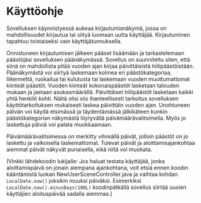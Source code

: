# Käyttöohje

Sovelluksen käynnistyessä aukeaa kirjautumisnäkymä, jossa on mahdollisuudet kirjautua tai siityä luomaan uutta käyttäjää. 
Kirjautuminen tapahtuu toistaiseksi vain käyttäjätunnuksella.

Onnistuneen kirjautumisen jälkeen pääset lisäämään ja tarkastelemaan päästöjäsi sovelluksen päänäkymässä. Sovellus on suunniteltu siten, että siinä on mahdollista pitää vuoden ajan kirjaa päivittäisistä 
hiilipäästöistään. Päänäkymästä voi siirtyä laskemaan kolmea eri päästökategoriaa, liikennettä, ruokailua tai kulutusta tai laskemaan vuoden muuttumattomat kiinteät päästöt. Vuoden kiinteät kokonaispäästöt lasketaan talouden mukaan ja jaetaan asukasmäärällä. Päivittäiset hiilipäästöt lasketaan kaikki yhtä henkilö kohti. 
Näitä olisi siis ihanteellisesti tarkoitus sovelluksen käyttötarkoituksen mukaisesti laskea päivittäin vuoden ajan. Unohtuneen päivän voi käydä etsimässä ja täydentämässä jälkikäteen kunkin päästökategorian näkymästä löytyvällä päivämäärävalitsimella. Myös jo laskettuja päiviä voi palata muokkaamaan.

Päivämäärävalitsimessa on merkitty vihreällä päivät, jolloin päästöt on jo laskettu ja valkoisella laskemattomat. Tulevat päivät ja aloittamisajankohtaa aiemmat päivät näkyvät
punaisella, eikä niitä voi muokata.

(Vinkki lähdekoodin lukijalle: Jos haluat testata käyttäjää, jonka aloittamispäivä on jonain aiempana ajankohtana, voit etsiä ennen koodin kääntämistä luokan 
NewUserSceneController.java ja vaihtaa kohdan ```LocalDate.now()``` joksikin muuksi päiväksi. 
Esimerkiksi ```LocalDate.now().minusDays(100L)``` koodinpätkällä sovellus siirtää uusien käyttäjien aloituspäivää sadalla aiemmas.)
